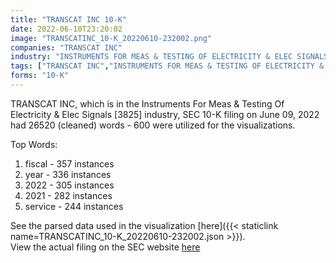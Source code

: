 ```yaml
---
title: "TRANSCAT INC 10-K"
date: 2022-06-10T23:20:02
image: "TRANSCATINC_10-K_20220610-232002.png"
companies: "TRANSCAT INC"
industry: "INSTRUMENTS FOR MEAS & TESTING OF ELECTRICITY & ELEC SIGNALS"
tags: ["TRANSCAT INC","INSTRUMENTS FOR MEAS & TESTING OF ELECTRICITY & ELEC SIGNALS","06-09-2022","10-K"]
forms: "10-K"
---
```

TRANSCAT INC, which is in the Instruments For Meas & Testing Of Electricity & Elec Signals [3825] industry, SEC 10-K filing on June 09, 2022 had 26520 (cleaned) words - 600 were utilized for the visualizations.

Top Words:
1. fiscal - 357 instances
2. year - 336 instances
3. 2022 - 305 instances
4. 2021 - 282 instances
5. service - 244 instances


See the parsed data used in the visualization [here]({{< staticlink name=TRANSCATINC_10-K_20220610-232002.json >}}).  
View the actual filing on the SEC website [here](https://www.sec.gov/Archives/edgar/data/99302/0001206774-22-001503.txt)